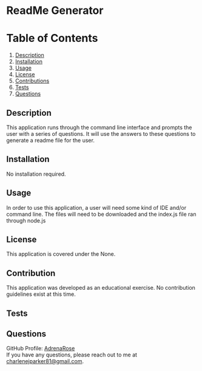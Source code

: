 # ReadMe Generator
# Table of Contents  
  1. [Description](#description)
  2. [Installation](#installation)
  3. [Usage](#usage)
  4. [License](#license)
  5. [Contributions](#contribution)
  6. [Tests](#tests)
  7. [Questions](#questions)
## Description<br>
This application runs through the command line interface and prompts the user with a series of questions. It will use the answers to these questions to generate a readme file for the user.<br>
## Installation<br>
No installation required.<br>
## Usage<br>
In order to use this application, a user will need some kind of IDE and/or command line. The files will need to be downloaded and the index.js file ran through node.js <br>
## License<br>
This application is covered under the None.<br>
## Contribution<br>
This application was developed as an educational exercise. No contribution guidelines exist at this time.<br>
## Tests<br>
## Questions<br>
GitHub Profile: [AdrenaRose](https://www.github.com/AdrenaRose)<br>
If you have any questions, please reach out to me at charlenejparker81@gmail.com.